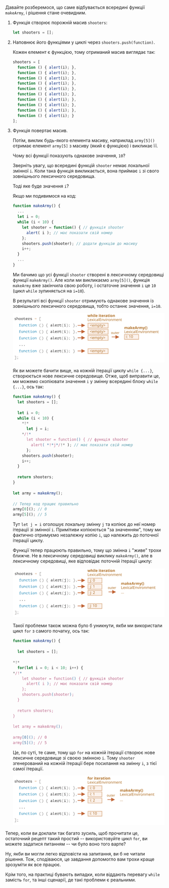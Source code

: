 
Давайте розберемося, що саме відбувається всередині функції `makeArmy`, і рішення стане очевидним.

1. Функція створює порожній масив `shooters`:

    ```js
    let shooters = [];
    ```
2. Наповнює його функціями у циклі через `shooters.push(function)`.

    Кожен елемент є функцією, тому отриманий масив виглядає так:

    ```js no-beautify
    shooters = [
      function () { alert(i); },
      function () { alert(i); },
      function () { alert(i); },
      function () { alert(i); },
      function () { alert(i); },
      function () { alert(i); },
      function () { alert(i); },
      function () { alert(i); },
      function () { alert(i); },
      function () { alert(i); }
    ];
    ```

3. Функція повертає масив.
    
    Потім, виклик будь-якого елемента масиву, наприклад `army[5]()` отримає елемент `army[5]` з масиву (який є функцією) і викликає її.
    
    Чому всі функції показують однакове значення, `10`?
    
    Зверніть увагу, що всередині функцій `shooter` немає локальної змінної `i`. Коли така функція викликається, вона приймає `i` зі свого зовнішнього лексичного середовища.
    
    Тоді яке буде значення `i`?
    
    Якщо ми подивимося на код:
    
    ```js
    function makeArmy() {
      ...
      let i = 0;
      while (i < 10) {
        let shooter = function() { // функція shooter
          alert( i ); // має показати свій номер
        };
        shooters.push(shooter); // додати функцію до масиву
        i++;
      }
      ...
    }
    ```
    
    Ми бачимо що усі функції `shooter` створені в лексичному середовищі функції `makeArmy()`. Але коли ми викликаємо `army[5]()`, функція `makeArmy` вже закінчила свою роботу, і остаточне значення `i` це `10` (цикл `while` зупиняється на `i=10`).
    
    В результаті всі функції `shooter` отримують однакове значення із зовнішнього лексичного середовища, тобто останнє значення, `i=10`.
    
    ![](lexenv-makearmy-empty.svg)
    
    Як ви можете бачити вище, на кожній ітерації циклу `while {...}`, створюється нове лексичне середовище. Отже, щоб виправити це, ми можемо скопіювати значення `i` у змінну всередині блоку `while {...}`, ось так:
    
    ```js run
    function makeArmy() {
      let shooters = [];
    
      let i = 0;
      while (i < 10) {
        *!*
          let j = i;
        */!*
          let shooter = function() { // функція shooter
            alert( *!*j*/!* ); // має показати свій номер
          };
        shooters.push(shooter);
        i++;
      }
    
      return shooters;
    }
    
    let army = makeArmy();
    
    // Тепер код працює правильно
    army[0](); // 0
    army[5](); // 5
    ```
    
    Тут `let j = i` оголошує локальну змінну `j` та копіює до неї номер ітерації зі змінної `i`. Примітиви копіюються "за значенням", тому ми фактично отримуємо незалежну копію `i`, що належить до поточної ітерації циклу.
    
    Функції тепер працюють правильно, тому що змінна `i` "живе" трохи ближче. Не в лексичному середовищі виклику `makeArmy()`, але в лексичному середовищі, яке відповідає поточній ітерації циклу:
    
    ![](lexenv-makearmy-while-fixed.svg)
    
    Такої проблеми також можна було б уникнути, якби ми використали цикл `for` з самого початку, ось так:
    
    ```js run demo
    function makeArmy() {
    
      let shooters = [];
    
    *!*
      for(let i = 0; i < 10; i++) {
    */!*
        let shooter = function() { // функція shooter
          alert( i ); // має показати свій номер
        };
        shooters.push(shooter);
      }
    
      return shooters;
    }
    
    let army = makeArmy();
    
    army[0](); // 0
    army[5](); // 5
    ```
    
    Це, по суті, те саме, тому що `for` на кожній ітерації створює нове лексичне середовище зі своєю змінною `i`. Тому `shooter` згенерований на кожній ітерації бере посилання на змінну `i`, з тієї самої ітерації.
    
    ![](lexenv-makearmy-for-fixed.svg)

Тепер, коли ви доклали так багато зусиль, щоб прочитати це, остаточний рецепт такий простий -- використовуйте цикл `for`, ви можете задатися питанням -- чи було воно того варте?

Ну, якби ви могли легко відповісти на запитання, ви б не читали рішення. Тож, сподіваюся, це завдання допомогло вам трохи краще зрозуміти як все працює.

Крім того, на практиці бувають випадки, коли віддають перевагу `while` замість `for`, та інші сценарії, де такі проблеми є реальними.

